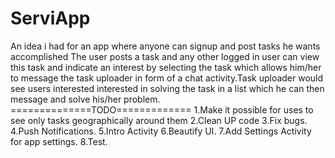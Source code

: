 # ServiApp
An idea i had for an app where anyone can signup and post tasks he wants accomplished
The user posts a task and any other logged in user can view this task and indicate an interest by selecting the task which allows him/her to message the task uploader in form of a chat activity.Task uploader would see users interested interested in solving the task  in a list which he can then message and solve his/her problem.
==============TODO=============
1.Make it possible for uses to see only tasks geographically around them
2.Clean UP code
3.Fix bugs.
4.Push Notifications.
5.Intro Activity
6.Beautify UI.
7.Add Settings Activity for app settings.
8.Test.


